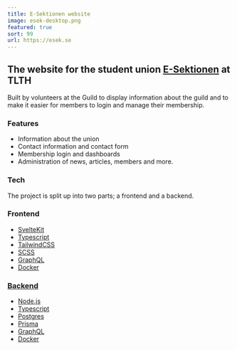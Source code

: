 ```yaml
---
title: E-Sektionen website
image: esek-desktop.png
featured: true
sort: 99
url: https://esek.se
---
```


## The website for the student union [E-Sektionen](https://esek.se) at TLTH

Built by volunteers at the Guild to display information about the guild and to make it easier for members to login and manage their membership.

### Features

- Information about the union
- Contact information and contact form
- Membership login and dashboards
- Administration of news, articles, members and more.

### Tech

The project is split up into two parts; a frontend and a backend.

### Frontend

- [SvelteKit](https://kit.svelte.dev/)
- [Typescript](https://www.typescriptlang.org/)
- [TailwindCSS](https://tailwindcss.com/)
- [SCSS](https://sass-lang.com/)
- [GraphQL](https://graphql.org/)
- [Docker](https://www.docker.com/)

### [Backend](https://github.com/esek/ekorre)

- [Node.js](https://nodejs.org/en/)
- [Typescript](https://www.typescriptlang.org/)
- [Postgres](https://www.postgresql.org/)
- [Prisma](https://www.prisma.io/)
- [GraphQL](https://graphql.org/)
- [Docker](https://www.docker.com/)

